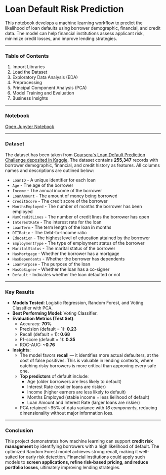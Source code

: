 # Loan Default Risk Prediction 

This notebook develops a machine learning workflow to predict the likelihood of loan defaults using borrower demographic, financial, and credit data. The model can help financial institutions assess applicant risk, minimize credit losses, and improve lending strategies.

---

### Table of Contents
1.  Import Libraries
2.  Load the Dataset
3.  Exploratory Data Analysis (EDA)
4.  Preprocessing
5.  Principal Component Analysis (PCA)
6.  Model Training and Evaluation
7.  Business Insights

---

### Notebook
[Open Jupyter Notebook](./09142025_Loan_Default_Prediction_Model_Build_Pipeline_DA.ipynb)

---

### Dataset
The dataset has been taken from [Coursera's Loan Default Prediction Challenge deposited in Kaggle](https://www.kaggle.com/datasets/nikhil1e9/loan-default). The dataset contains **255,347** records with borrower demographic, financial, and credit history as features. All columns names and descriptions are outlined below:
- `LoanID` - A unique identifier for each loan
- `Age` - The age of the borrower
- `Income` - The annual income of the borrower
- `LoanAmount` - The amount of money being borrowed
- `CreditScore` - The credit score of the borrower
- `MonthsEmployed` - The number of months the borrower has been employed
- `NumCreditLines` - The number of credit lines the borrower has open
- `InterestRate` - The interest rate for the loan
- `LoanTerm` - The term length of the loan in months
- `DTIRatio` - The Debt-to-Income ratio
- `Education` - The highest level of education attained by the borrower
- `EmploymentType` - The type of employment status of the borrower
- `MaritalStatus` - The marital status of the borrower
- `HasMortgage` - Whether the borrower has a mortgage
- `HasDependents` - Whether the borrower has dependents
- `LoanPurpose` - The purpose of the loan
- `HasCoSigner` - Whether the loan has a co-signer
- `Default` - Indicates whether the loan defaulted or not

---

### Key Results
- **Models Tested**: Logistic Regression, Random Forest, and Voting Classifier with PCA.
- **Best Performing Model**: Voting Classifier.
- **Evaluation Metrics (Test Set)**:
  - Accuracy: **70%**
  - Precision (default = 1): **0.23**
  - Recall (default = 1): **0.68**
  - F1-score (default = 1): **0.35**
  - ROC-AUC: **~0.76**
- **Insights**:
  - The model favors **recall** — it identifies more actual defaulters, at the cost of false positives. This is valuable in lending contexts, where catching risky borrowers is more critical than approving every safe one.
  - **Top predictors** of default include:
    - Age (older borrowers are less likely to default)
    - Interest Rate (costlier loans are riskier)
    - Income (higher earners are less likely to default)
    - Months Employed (stable income = less lielihood of default)
    - Loan Amount and Interest Rate (larger loans are riskier)
  - PCA retained ~95% of data variance with *16 components*, reducing dimensionality without major information loss.

---

### Conclusion

This project demonstrates how machine learning can support **credit risk management** by identifying borrowers with a high likelihood of default. The optimized Random Forest model achieves strong recall, making it well-suited for early risk detection. Financial institutions could apply such models to **screen applications, refine risk-based pricing, and reduce portfolio losses**, ultimately improving lending strategies.


